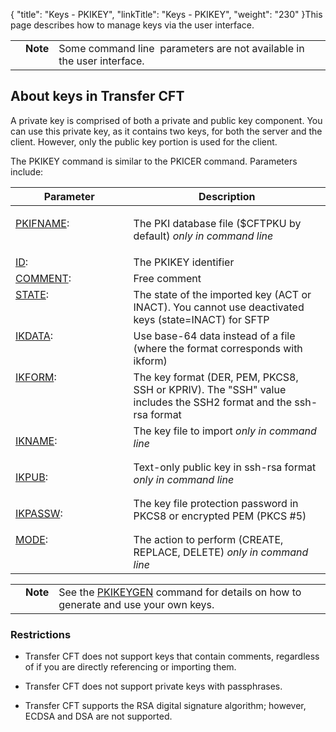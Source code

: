 {
    "title": "Keys - PKIKEY",
    "linkTitle": "Keys - PKIKEY",
    "weight": "230"
}This page describes how to manage keys via the user interface.

<table cellpadding="0" cellspacing="0">
   <col/>
   <col/>
   <col/>
      <tr>
         <td valign="top">         </td>
         <td valign="top"><span><b>Note</b></span>
         </td>
         <td data-mc-autonum="&lt;b&gt;Note&lt;/b&gt;" valign="top">Some command line  parameters are not available in the user interface.          </td>
      </tr>
</table>

## About keys in Transfer CFT

A private key is comprised of both a private and public key component. You can use this private key, as it contains two keys, for both the server and the client. However, only the public key portion is used for the client.

The PKIKEY command is similar to the PKICER command. Parameters include:

<table cellspacing="0">
   <col/>
   <col/>
   <thead>
      <tr>
         <th>Parameter</th>
         <th>Description</th>
      </tr>
   </thead>
   <tbody>
      <tr valign="top">
         <td width="28.19%">
            <p><a href="../../../command_summary/parameter_intro/pkifname">PKIFNAME</a>: </p>
         </td>
         <td width="47.156%">
            <p>The PKI database file ($CFTPKU by default) <i> only in command line</i></p>
         </td>
      </tr>
      <tr valign="top">
         <td width="28.19%"><a href="../../../command_summary/parameter_intro/id">ID</a>:          </td>
         <td width="47.156%">The PKIKEY identifier         </td>
      </tr>
      <tr valign="top">
         <td colspan="1" rowspan="1" width="28.19%"><a href="../../../command_summary/parameter_intro/comment">COMMENT</a>:          </td>
         <td colspan="1" rowspan="1" width="47.156%">Free comment         </td>
      </tr>
      <tr valign="top">
         <td width="28.19%"><a href="../../../command_summary/parameter_intro/state">STATE</a>:          </td>
         <td width="47.156%">The state of the imported key (ACT or INACT). You cannot use deactivated keys (state=INACT)  for SFTP         </td>
      </tr>
      <tr valign="top">
         <td colspan="1" rowspan="1" width="28.19%"><a href="ikdata.htm">IKDATA</a>:          </td>
         <td colspan="1" rowspan="1" width="47.156%">Use base-64 data instead of a file (where the format corresponds with ikform)         </td>
      </tr>
      <tr valign="top">
         <td colspan="1" rowspan="1" width="28.19%"><a href="../../../command_summary/parameter_intro/iform">IKFORM</a>:          </td>
         <td colspan="1" rowspan="1" width="47.156%">The key format (DER, PEM, PKCS8, SSH or KPRIV). The "SSH" value includes the SSH2 format and the ssh-rsa format         </td>
      </tr>
      <tr valign="top">
         <td width="28.19%">
            <p><a href="../../../command_summary/parameter_intro/ikname">IKNAME</a>: </p>
         </td>
         <td width="47.156%">The key file to import<i> only in command line</i>         </td>
      </tr>
      <tr valign="top">
         <td width="28.19%">
            <p><a href="ikpub.htm">IKPUB</a>: </p>
         </td>
         <td width="47.156%">Text-only public key in ssh-rsa format<i> only in command line</i>         </td>
      </tr>
      <tr valign="top">
         <td width="28.19%">
            <p><a href="../../../command_summary/parameter_intro/ikpassw">IKPASSW</a>:</p>
         </td>
         <td width="47.156%"> The key file protection password in PKCS8 or encrypted PEM (PKCS #5)         </td>
      </tr>
      <tr valign="top">
         <td width="28.19%"><a href="../../../command_summary/parameter_intro/mode">MODE</a>:          </td>
         <td width="47.156%">The action to perform (CREATE, REPLACE, DELETE)<i> only in command line</i>         </td>
      </tr>
   </tbody>
</table>

<table cellpadding="0" cellspacing="0">
   <col/>
   <col/>
   <col/>
      <tr>
         <td valign="top">         </td>
         <td valign="top"><span><b>Note</b></span>
         </td>
         <td data-mc-autonum="&lt;b&gt;Note&lt;/b&gt;" valign="top">See the <a href="../../../../transport_security_start_here/certificates2/pkiutil_cli_intro/pkikeygen">PKIKEYGEN</a> command for details on how to generate and use your own keys.          </td>
      </tr>
</table>

### Restrictions

-   Transfer CFT does not support keys that contain comments, regardless of if you are directly referencing or importing them.
-   Transfer CFT does not support private keys with passphrases.
-   Transfer CFT supports the RSA digital signature algorithm; however, ECDSA and DSA are not supported.
